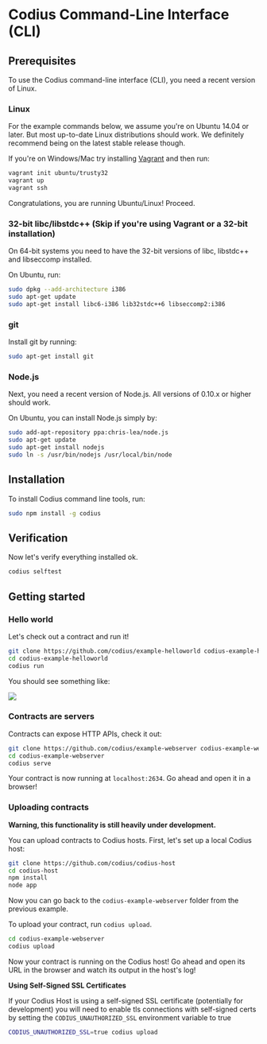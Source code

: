 # Codius Command-Line Interface (CLI)

## Prerequisites

To use the Codius command-line interface (CLI), you need a recent version of Linux.

### Linux

For the example commands below, we assume you're on Ubuntu 14.04 or later. But most up-to-date Linux distributions should work. We definitely recommend being on the latest stable release though.

If you're on Windows/Mac try installing [Vagrant](https://docs.vagrantup.com/v2/installation/index.html) and then run:

```sh
vagrant init ubuntu/trusty32
vagrant up
vagrant ssh
```

Congratulations, you are running Ubuntu/Linux! Proceed.

### 32-bit libc/libstdc++ (Skip if you're using Vagrant or a 32-bit installation)

On 64-bit systems you need to have the 32-bit versions of libc, libstdc++ and libseccomp installed.

On Ubuntu, run:

``` sh
sudo dpkg --add-architecture i386
sudo apt-get update
sudo apt-get install libc6-i386 lib32stdc++6 libseccomp2:i386
```

### git

Install git by running:

``` sh
sudo apt-get install git
```

### Node.js

Next, you need a recent version of Node.js. All versions of 0.10.x or higher should work.

On Ubuntu, you can install Node.js simply by:

```sh
sudo add-apt-repository ppa:chris-lea/node.js
sudo apt-get update
sudo apt-get install nodejs
sudo ln -s /usr/bin/nodejs /usr/local/bin/node
```

## Installation

To install Codius command line tools, run:

``` sh
sudo npm install -g codius
```

## Verification

Now let's verify everything installed ok.

``` sh
codius selftest
```

## Getting started

### Hello world

Let's check out a contract and run it!

``` sh
git clone https://github.com/codius/example-helloworld codius-example-helloworld
cd codius-example-helloworld
codius run
```

You should see something like:

![](http://i.imgur.com/rXaQMFU.png)


### Contracts are servers

Contracts can expose HTTP APIs, check it out:

``` sh
git clone https://github.com/codius/example-webserver codius-example-webserver
cd codius-example-webserver
codius serve
```

Your contract is now running at `localhost:2634`. Go ahead and open it in a browser!

### Uploading contracts

**Warning, this functionality is still heavily under development.**

You can upload contracts to Codius hosts. First, let's set up a local Codius host:

``` sh
git clone https://github.com/codius/codius-host
cd codius-host
npm install
node app
```

Now you can go back to the `codius-example-webserver` folder from the previous example.

To upload your contract, run `codius upload`.

``` sh
cd codius-example-webserver
codius upload
```

Now your contract is running on the Codius host! Go ahead and open its URL in the browser and watch its output in the host's log!

**Using Self-Signed SSL Certificates**

If your Codius Host is using a self-signed SSL certificate (potentially for development) you will need to
enable tls connections with self-signed certs by setting the `CODIUS_UNAUTHORIZED_SSL` environment variable to true

``` sh
CODIUS_UNAUTHORIZED_SSL=true codius upload
```
